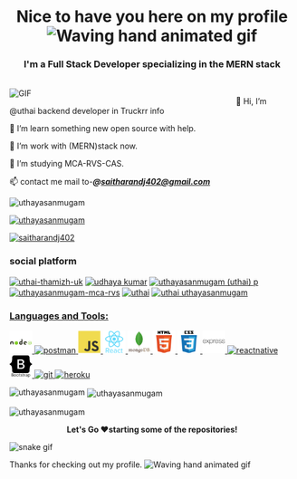<h1 align="center">Nice to have you here on my profile
   <img src="https://raw.githubusercontent.com/nixin72/nixin72/master/wave.gif" alt="Waving hand animated gif" height="45" width="45" />
 </h1>
<h3 align="center">I'm a Full Stack Developer specializing in the MERN stack </h3> <br>
<img align="left" alt="GIF" src="https://camo.githubusercontent.com/5ddf73ad3a205111cf8c686f687fc216c2946a75005718c8da5b837ad9de78c9/68747470733a2f2f7468756d62732e6766796361742e636f6d2f4576696c4e657874446576696c666973682d736d616c6c2e676966" width="400"/>

🔭 Hi, I’m @uthai backend developer in Truckrr info

👀 I’m learn something new open source with help.

🌱 I’m work with (MERN)stack now.

💞️ I’m studying MCA-RVS-CAS.

📫 contact me mail to-***@saitharandj402@gmail.com***

<p align="left"> <img src="https://komarev.com/ghpvc/?username=uthayasanmugam&label=Profile%20views&color=0e75b6&style=flat" alt="uthayasanmugam" /> </p>

<p align="left"> <a href="https://github.com/ryo-ma/github-profile-trophy"><img src="https://github-profile-trophy.vercel.app/?username=uthayasanmugam" alt="uthayasanmugam" /></a> </p>

<p align="left"> <a href="https://twitter.com/saitharandj402" target="blank"><img src="https://img.shields.io/twitter/follow/saitharandj402?logo=twitter&style=for-the-badge" alt="saitharandj402" /></a> </p>

<h3 align="left">social platform</h3>
<p align="left">
   <a href="https://instagram.com/uthai-thamizh-uk" target="blank"><img align="center" src="https://raw.githubusercontent.com/rahuldkjain/github-profile-readme-generator/master/src/images/icons/Social/instagram.svg" alt="uthai-thamizh-uk" height="30" width="40" /></a>
   <a href="https://fb.com/udhaya kumar" target="blank"><img align="center" src="https://raw.githubusercontent.com/rahuldkjain/github-profile-readme-generator/master/src/images/icons/Social/facebook.svg" alt="udhaya kumar" height="30" width="40" /></a>
   <a href="https://linkedin.com/in/uthayasanmugam (uthai) p" target="blank"><img align="center" src="https://raw.githubusercontent.com/rahuldkjain/github-profile-readme-generator/master/src/images/icons/Social/linked-in-alt.svg" alt="uthayasanmugam (uthai) p" height="30" width="40" /></a>
   <a href="https://codesandbox.com/uthayasanmugam-mca-rvs" target="blank"><img align="center" src="https://raw.githubusercontent.com/rahuldkjain/github-profile-readme-generator/master/src/images/icons/Social/codesandbox.svg" alt="uthayasanmugam-mca-rvs" height="30" width="40" /></a></a>
   <a href="https://twitter.com/uthai" target="blank"><img align="center" src="https://raw.githubusercontent.com/rahuldkjain/github-profile-readme-generator/master/src/images/icons/Social/twitter.svg" alt="uthai" height="30" width="40" /></a>
   <a href="https://stackoverflow.com/users/uthai uthayasanmugam" target="blank"><img align="center" src="https://raw.githubusercontent.com/rahuldkjain/github-profile-readme-generator/master/src/images/icons/Social/stack-overflow.svg" alt="uthai uthayasanmugam" height="30" width="40" />
</p>

<h3 align="left">Languages and Tools:</h3>
 
<p align="left">
<a href="https://nodejs.org" target="_blank" rel="noreferrer"> <img src="https://raw.githubusercontent.com/devicons/devicon/master/icons/nodejs/nodejs-original-wordmark.svg" alt="nodejs" width="40" height="40"/> 
   <a href="https://postman.com" target="_blank" rel="noreferrer"> <img src="https://www.vectorlogo.zone/logos/getpostman/getpostman-icon.svg" alt="postman" width="40" height="40"/> <a href="https://developer.mozilla.org/en-US/docs/Web/JavaScript" target="_blank" rel="noreferrer"> <img src="https://raw.githubusercontent.com/devicons/devicon/master/icons/javascript/javascript-original.svg" alt="javascript" width="40" height="40"/> </a>
    <a href="https://reactjs.org/" target="_blank" rel="noreferrer"> <img src="https://raw.githubusercontent.com/devicons/devicon/master/icons/react/react-original-wordmark.svg" alt="react" width="40" height="40"/><a href="https://www.mongodb.com/" target="_blank" rel="noreferrer"> <img src="https://raw.githubusercontent.com/devicons/devicon/master/icons/mongodb/mongodb-original-wordmark.svg" alt="mongodb" width="40" height="40"/> </a></a> </a>
   <a href="https://www.w3.org/html/" target="_blank" rel="noreferrer"> <img src="https://raw.githubusercontent.com/devicons/devicon/master/icons/html5/html5-original-wordmark.svg" alt="html5" width="40" height="40"/> </a><a href="https://www.w3schools.com/css/" target="_blank" rel="noreferrer"> <img src="https://raw.githubusercontent.com/devicons/devicon/master/icons/css3/css3-original-wordmark.svg" alt="css3" width="40" height="40"/> </a> 
   <a href="https://expressjs.com" target="_blank" rel="noreferrer"> <img src="https://raw.githubusercontent.com/devicons/devicon/master/icons/express/express-original-wordmark.svg" alt="express" width="40" height="40"/> </a> 
  <a href="https://reactnative.dev/" target="_blank" rel="noreferrer"> <img src="https://reactnative.dev/img/header_logo.svg" alt="reactnative" width="40" height="40"/> <a href="https://getbootstrap.com" target="_blank" rel="noreferrer"> <img src="https://raw.githubusercontent.com/devicons/devicon/master/icons/bootstrap/bootstrap-plain-wordmark.svg" alt="bootstrap" width="40" height="40"/>
  <a href="https://git-scm.com/" target="_blank" rel="noreferrer"> <img src="https://www.vectorlogo.zone/logos/git-scm/git-scm-icon.svg" alt="git" width="40" height="40"/> </a> 
  <a href="https://heroku.com" target="_blank" rel="noreferrer"> <img src="https://www.vectorlogo.zone/logos/heroku/heroku-icon.svg" alt="heroku" width="40" height="40"/></a></a></a></a></p>
  <p>
   <img align="left" src="https://github-readme-stats.vercel.app/api/top-langs?username=uthayasanmugam&show_icons=true&locale=en&layout=compact" alt="uthayasanmugam" /></p>

<p>&nbsp;<img align="center" src="https://github-readme-stats.vercel.app/api?username=uthayasanmugam&show_icons=true&locale=en" alt="uthayasanmugam"/></p>

<p><img align="center" src="https://github-readme-streak-stats.herokuapp.com/?user=uthayasanmugam&" alt="uthayasanmugam" /></p>

<p align="center"> <b>Let's Go ❤️starting some of the repositories!</b> </p>

![snake gif](https://github.com/yujo11/yujo11/blob/output/github-contribution-grid-snake.gif)

Thanks for checking out my profile.
<img src="https://raw.githubusercontent.com/nixin72/nixin72/master/wave.gif" alt="Waving hand animated gif" height="45" width="45" />
